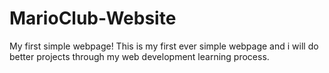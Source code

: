 # MarioClub-Website
My first simple webpage!
This is my first ever simple webpage and i will do better projects through my web development learning process.